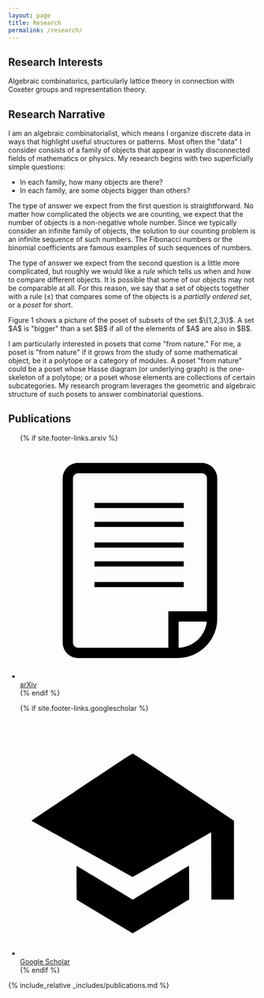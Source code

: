 ```yaml
---
layout: page
title: Research
permalink: /research/
---
```


## Research Interests

Algebraic combinatorics, particularly lattice theory in connection with Coxeter groups and representation theory.

## Research Narrative

I am an algebraic combinatorialist, which means I organize discrete data in ways that highlight useful structures or patterns. Most often the "data" I consider consists of a family of objects that appear in vastly disconnected fields of mathematics or physics. My research begins with two superficially simple questions:
- In each family, how many objects are there?
- In each family, are some objects bigger than others?

The type of answer we expect from the first question is straightforward. No matter how complicated the objects we are counting, we expect that the number of objects is a non-negative whole number. Since we typically consider an infinite family of objects, the solution to our counting problem is an infinite sequence of such numbers. The Fibonacci numbers or the binomial coefficients are famous examples of such sequences of numbers.

The type of answer we expect from the second question is a little more complicated, but roughly we would like a *rule* which tells us when and how to compare different objects. It is possible that some of our objects may not be comparable at all. For this reason, we say that a set of objects together with a rule $(\le)$ that compares some of the objects is a *partially ordered set*, or a *poset* for short.

<div class="right">
 <script type="text/tikz">
  \begin{tikzpicture}
   %\draw[help lines] (-3,-3) grid (5,5);
   \node [below] at (0,0) {Empty Set};
    \node [above, left] at (-2,1.01) {$\{1\}$};
     \node [above] at (0,.85) {$\{2\}$};
      \node [above, right] at (2,1.01) {$\{3\}$};
      \node [above] at (-1.5,1.75) {$\{1,2\}$};
      \node [above] at (1.5,1.75) {$\{2,3\}$};
      \node [above] at (0,1.83) {$\{1,3\}$};
       \node[above] at (0,3) {$\{1,2,3\}$};
       \node[above] at (0,-2) {Figure 1. A poset.};
  \draw (0,0) --(-2,1);
  \draw (0,0) --(2,1);
  \draw (0,0) --(0,.9);
  \draw (-2,1) -- (-1.5,1.8);
  \draw (-.25,.95) -- (-1.5, 1.8);
  \draw (0.25,.95) -- (1.5, 1.8);
  \draw (2,1) -- (1.5, 1.8);
  \draw(-2,1) -- (0,1.85);
  \draw(2,1) -- (0, 1.85);
  \draw(0,3) -- (0, 2.5);
  \draw(-1,2.3) -- (0, 3);
  \draw(1,2.3) -- (0,3);
  \end{tikzpicture}
 </script>
</div>
Figure 1 shows a picture of the poset of subsets of the set $\{1,2,3\}$. A set $A$ is "bigger" than a set $B$ if all of the elements of $A$ are also in $B$.

I am particularly interested in posets that come "from nature." For me, a poset is "from nature" if it grows from the study of some mathematical object, be it a polytope or a category of modules. A poset "from nature" could be a poset whose Hasse diagram (or underlying graph) is the one-skeleton of a polytope; or a poset whose elements are collections of certain subcategories. My research program leverages the geometric and algebraic structure of such posets to answer combinatorial questions.

## Publications

<div class="right feature">
 <ul class="profiles-links">
   {% if site.footer-links.arxiv %}
   <li>
     <a href="https://arxiv.org/search/{{ site.footer-links.arxiv }}">
       <svg aria-hidden="true" class="svg-icon arxiv" xmlns="http://www.w3.org/2000/svg"  viewBox="0 0 100 100">
         <g>
           <rect x="31.436" y="25.673" width="37.764" height="2.178"></rect>
           <rect x="31.436" y="33.661" width="37.764" height="2.179"></rect>
           <rect x="31.436" y="42.375" width="37.764" height="2.179"></rect>
           <rect x="31.436" y="50.363" width="37.764" height="2.179"></rect>
           <rect x="31.436" y="59.077" width="37.764" height="2.179"></rect>
           <path d="M76.823,8.79H24.538c-3.604,0-6.536,2.932-6.536,6.536v69.349c0,3.604,2.932,6.536,6.536,6.536h42.119   c9.21,0,16.702-7.492,16.702-16.702V15.326C83.359,11.721,80.427,8.79,76.823,8.79z M22.358,84.675V15.326   c0-1.202,0.979-2.179,2.18-2.179h52.285c1.2,0,2.178,0.977,2.178,2.179v56.096H62.663v15.432H24.538   C23.337,86.854,22.358,85.876,22.358,84.675z M67.02,86.835V75.779h11.916C78.311,81.873,73.23,86.652,67.02,86.835z"></path>
         </g>
       </svg>
       <span class="profile-link-text">arXiv</span>
     </a>
   </li>
 {% endif %}

 {% if site.footer-links.googlescholar %}
   <li>
     <a href="https://scholar.google.com/citations?user={{ site.footer-links.googlescholar }}">
       <svg aria-hidden="true" class="svg-icon googlescholar" xmlns="http://www.w3.org/2000/svg" viewBox="0 0 24 24">
         <path d="M10.516 4.04c-.47.315-2.766 1.839-5.102 3.39-2.336 1.55-4.246 2.832-4.246 2.847 0 .016.117.094.262.172.144.082 2.449 1.36 5.125 2.844l4.86 2.7.124-.063c.07-.035 1.863-1.059 3.988-2.27l3.86-2.207.023 6.828h2.293V10.29L18.73 8.297c-4.007-2.684-7.21-4.8-7.289-4.817-.039-.007-.453.247-.925.56m-4.79 12.534l.012 1.723 2.844 1.707 2.844 1.703 2.867-1.719 2.863-1.722v-1.703c0-.938-.011-1.704-.023-1.704s-1.133.672-2.492 1.496c-1.36.82-2.641 1.594-2.84 1.715l-.371.22-1.133-.68a519.046 519.046 0 0 1-2.824-1.7c-.93-.562-1.707-1.031-1.723-1.039-.02-.008-.027.758-.023 1.703"/>
       </svg>
       <span class="profile-link-text">Google Scholar</span>
     </a>
   </li>
 {% endif %} 
 </ul>
</div>

{% include_relative _includes/publications.md %}
